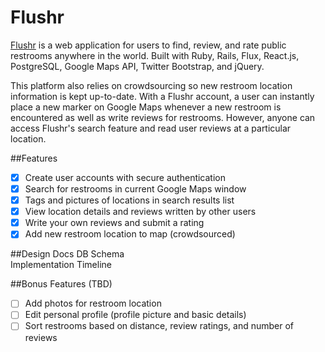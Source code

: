 # Flushr
<a href="https://shielded-meadow-90570.herokuapp.com/#/?_k=vbkalb" target="_onclick">Flushr</a> is a web application for users to find, review, and rate public restrooms anywhere in the world. Built with Ruby, Rails, Flux, React.js, PostgreSQL, Google Maps API, Twitter Bootstrap, and jQuery.
<p>
This platform also relies on crowdsourcing so new restroom location information is kept up-to-date. With a Flushr account, a user can instantly place a new marker on Google Maps whenever a new restroom is encountered as well as write reviews for restrooms. However, anyone can access Flushr's search feature and read user reviews at a particular location.

##Features
- [x] Create user accounts with secure authentication
- [x] Search for restrooms in current Google Maps window
- [x] Tags and pictures of locations in search results list
- [x] View location details and reviews written by other users
- [x] Write your own reviews and submit a rating
- [x] Add new restroom location to map (crowdsourced)

##Design Docs
DB Schema
<br />
Implementation Timeline

##Bonus Features (TBD)
- [ ] Add photos for restroom location
- [ ] Edit personal profile (profile picture and basic details)
- [ ] Sort restrooms based on distance, review ratings, and number of reviews
